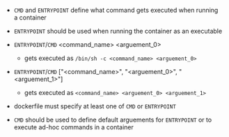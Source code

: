 - ```CMD``` and ```ENTRYPOINT``` define what command gets executed when running a container
- ```ENTRYPOINT``` should be used when running the container as an executable
- ```ENTRYPOINT```/```CMD``` <command_name> <arguement_0>
    - gets executed as ```/bin/sh -c <command_name> <arguement_0> ```

- ```ENTRYPOINT```/```CMD``` ["<command_name>", "<arguement_0>", "<arguement_1>"]
    - gets executed as ```<command_name> <arguement_0> <arguement_1> ```

- dockerfile must specify at least one of ```CMD``` or ```ENTRYPOINT``` 

- ```CMD``` should be used to define default arguements for ```ENTRYPOINT``` or to execute ad-hoc commands in a container

